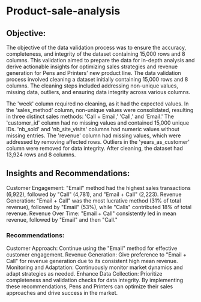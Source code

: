 # Product-sale-analysis
## Objective:

The objective of the data validation process was to ensure the accuracy, completeness, and integrity of the dataset containing 15,000 rows and 8 columns. This validation aimed to prepare the data for in-depth analysis and derive actionable insights for optimizing sales strategies and revenue generation for Pens and Printers' new product line.
The data validation process involved cleaning a dataset initially containing 15,000 rows and 8 columns. The cleaning steps included addressing non-unique values, missing data, outliers, and ensuring data integrity across various columns.

The 'week' column required no cleaning, as it had the expected values.
In the 'sales_method' column, non-unique values were consolidated, resulting in three distinct sales methods: 'Call + Email,' 'Call,' and 'Email.'
The 'customer_id' column had no missing values and contained 15,000 unique IDs.
'nb_sold' and 'nb_site_visits' columns had numeric values without missing entries.
The 'revenue' column had missing values, which were addressed by removing affected rows.
Outliers in the 'years_as_customer' column were removed for data integrity.
After cleaning, the dataset had 13,924 rows and 8 columns.

## Insights and Recommendations:

Customer Engagement: "Email" method had the highest sales transactions (6,922), followed by "Call" (4,781), and "Email + Call" (2,223).
Revenue Generation: "Email + Call" was the most lucrative method (31% of total revenue), followed by "Email" (53%), while "Calls" contributed 18% of total revenue.
Revenue Over Time: "Email + Call" consistently led in mean revenue, followed by "Email" and then "Call."
### Recommendations:

Customer Approach: Continue using the "Email" method for effective customer engagement.
Revenue Generation: Give preference to "Email + Call" for revenue generation due to its consistent high mean revenue.
Monitoring and Adaptation: Continuously monitor market dynamics and adapt strategies as needed.
Enhance Data Collection: Prioritize completeness and validation checks for data integrity.
By implementing these recommendations, Pens and Printers can optimize their sales approaches and drive success in the market.

